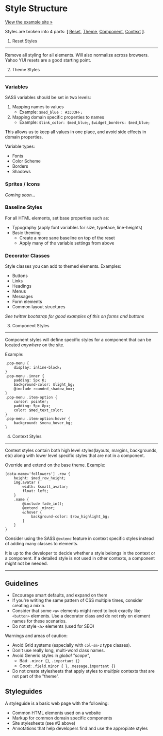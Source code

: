 # Style Structure 

[View the example site &raquo;](http://jasonseney.github.io/style-structure/)

Styles are broken into 4 parts: **[** [Reset](#resetstyles), [Theme](#1-theme-styles), [Component](#2component-styles), [Context](#4context-styles) **]**.

1. Reset Styles
---------------

Remove all styling for all elements. Will also normalize across browsers. Yahoo YUI resets are a good starting point.

2. Theme Styles
---------------

### Variables 

SASS variables should be set in two levels: 

1. Mapping names to values
    - Example: `$med_blue : #3333FF;`
2. Mapping domain specific properties to names
    - Example: `$link_color: $med_blue;`, `$widget_borders: $med_blue;`

This allows us to keep all values in one place, and avoid side effects in domain properties.

Variable types:

- Fonts 
- Color Scheme
- Borders 
- Shadows 

### Sprites / Icons 

_Coming soon..._

### Baseline Styles

For all HTML elements, set base properties such as:

- Typography (apply font variables for size, typeface, line-heights)
- Basic theming 
    - Create a more sane baseline on top of the reset
    - Apply many of the variable settings from above

### Decorator Classes 

Style classes you can add to themed elements. Examples:

- Buttons
- Links
- Headings
- Menus
- Messages
- Form elements
- Common layout structures

*See twitter bootstrap for good examples of this on forms and buttons*

3. Component Styles
--------------------

Component styles will define specific styles for a component that can be located _anywhere_ on the site.

Example:

    .pop-menu {
        display: inline-block;
    }
    .pop-menu .inner {
        padding: 5px 0;
        background-color: $light_bg;
        @include rounded_shadow_box;
    }
    .pop-menu .item-option {
        cursor: pointer;
        padding: 5px 8px;
        color: $med_text_color;
    }
    .pop-menu .item-option:hover {
        background: $menu_hover_bg;
    }


4. Context Styles
-----------------

Context styles contain both high level styles(layouts, margins, backgrounds, etc) along with lower level specific styles that are not in a component.

Override and extend on the base theme.  Example:

    [data-name='followers'] .row {
        height: $med_row_height;
        img.avatar {
            width: $small_avatar;
            float: left;
        }
        .name {
            @include fade_in();
            @extend .minor;
            &:hover { 
                background-color: $row_highlight_bg;
            }
        }
    }


Consider using the SASS `@extend` feature in context specific styles instead of adding many classes to elements.

It is up to the developer to decide whether a style belongs in the context or a component. If a detailed style is not used in other contexts, a component might not be needed.

* * * 

Guidelines
----------

- Encourage smart defaults, and expand on them
- If you're writing the same pattern of CSS multiple times, consider creating a mixin.
- Consider that some `<a>` elements might need to look exactly like `<button>` elements. Use a decorator class and do not rely on element names for these scenarios.
- Do not style `<h>` elements (used for SEO)

Warnings and areas of caution:

- Avoid Grid systems (especially with `col-sm-2` type classes).
- Don't use really long, multi-word class names.
- Avoid Generic styles in _global "scope"_,
    - Bad: `.minor {}`, `.important {}`
    - Good: `.field.minor { }`, `.message.important {}`
- Do not create stylesheets that apply styles to _multiple_ contexts that are not part of the "theme".

Styleguides
-----------

A styleguide is a basic web page with the following:

- Common HTML elements used on a website
- Markup for common domain specific components
- Site stylesheets (see #2 above)
- Annotations that help developers find and use the appropiate styles
